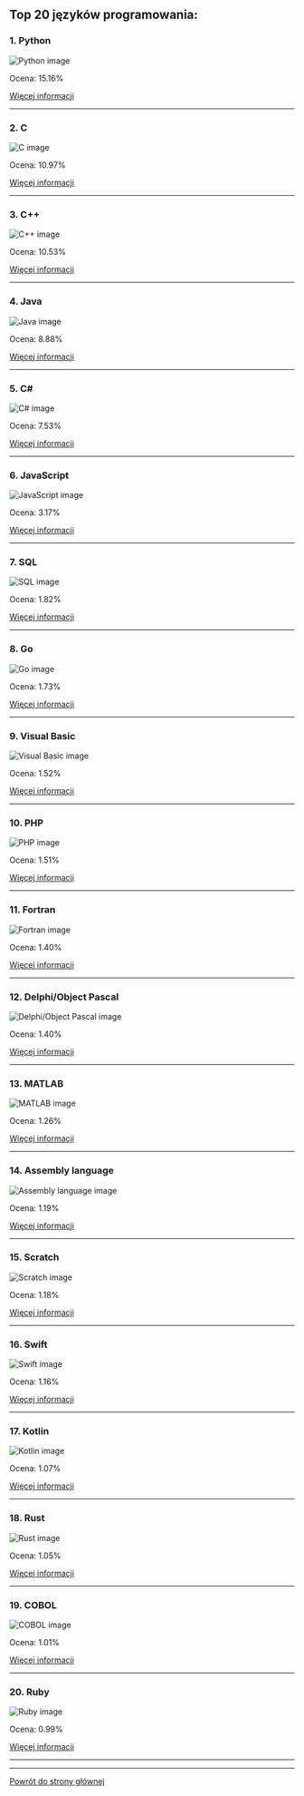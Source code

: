 ## Top 20 języków programowania: 

### 1. Python 

 ![Python image](https://www.tiobe.com/wp-content/themes/tiobe/tiobe-index/images/Python.png) 

Ocena: 15.16%

 [Więcej informacji](sites/Python.md)

---

### 2. C 

 ![C image](https://www.tiobe.com/wp-content/themes/tiobe/tiobe-index/images/C.png) 

Ocena: 10.97%

 [Więcej informacji](sites/C.md)

---

### 3. C++ 

 ![C++ image](https://www.tiobe.com/wp-content/themes/tiobe/tiobe-index/images/C__.png) 

Ocena: 10.53%

 [Więcej informacji](sites/C++.md)

---

### 4. Java 

 ![Java image](https://www.tiobe.com/wp-content/themes/tiobe/tiobe-index/images/Java.png) 

Ocena: 8.88%

 [Więcej informacji](sites/Java.md)

---

### 5. C# 

 ![C# image](https://www.tiobe.com/wp-content/themes/tiobe/tiobe-index/images/C_.png) 

Ocena: 7.53%

 [Więcej informacji](sites/C#.md)

---

### 6. JavaScript 

 ![JavaScript image](https://www.tiobe.com/wp-content/themes/tiobe/tiobe-index/images/JavaScript.png) 

Ocena: 3.17%

 [Więcej informacji](sites/JavaScript.md)

---

### 7. SQL 

 ![SQL image](https://www.tiobe.com/wp-content/themes/tiobe/tiobe-index/images/SQL.png) 

Ocena: 1.82%

 [Więcej informacji](sites/SQL.md)

---

### 8. Go 

 ![Go image](https://www.tiobe.com/wp-content/themes/tiobe/tiobe-index/images/Go.png) 

Ocena: 1.73%

 [Więcej informacji](sites/Go.md)

---

### 9. Visual Basic 

 ![Visual Basic image](https://www.tiobe.com/wp-content/themes/tiobe/tiobe-index/images/Visual_Basic.png) 

Ocena: 1.52%

 [Więcej informacji](sites/Visual_Basic.md)

---

### 10. PHP 

 ![PHP image](https://www.tiobe.com/wp-content/themes/tiobe/tiobe-index/images/PHP.png) 

Ocena: 1.51%

 [Więcej informacji](sites/PHP.md)

---

### 11. Fortran 

 ![Fortran image](https://www.tiobe.com/wp-content/themes/tiobe/tiobe-index/images/Fortran.png) 

Ocena: 1.40%

 [Więcej informacji](sites/Fortran.md)

---

### 12. Delphi/Object Pascal 

 ![Delphi/Object Pascal image](https://www.tiobe.com/wp-content/themes/tiobe/tiobe-index/images/Delphi_Object_Pascal.png) 

Ocena: 1.40%

 [Więcej informacji](sites/Object_Pascal.md)

---

### 13. MATLAB 

 ![MATLAB image](https://www.tiobe.com/wp-content/themes/tiobe/tiobe-index/images/MATLAB.png) 

Ocena: 1.26%

 [Więcej informacji](sites/MATLAB.md)

---

### 14. Assembly language 

 ![Assembly language image](https://www.tiobe.com/wp-content/themes/tiobe/tiobe-index/images/Assembly_language.png) 

Ocena: 1.19%

 [Więcej informacji](sites/Assembly_language.md)

---

### 15. Scratch 

 ![Scratch image](https://www.tiobe.com/wp-content/themes/tiobe/tiobe-index/images/Scratch.png) 

Ocena: 1.18%

 [Więcej informacji](sites/Scratch.md)

---

### 16. Swift 

 ![Swift image](https://www.tiobe.com/wp-content/themes/tiobe/tiobe-index/images/Swift.png) 

Ocena: 1.16%

 [Więcej informacji](sites/Swift.md)

---

### 17. Kotlin 

 ![Kotlin image](https://www.tiobe.com/wp-content/themes/tiobe/tiobe-index/images/Kotlin.png) 

Ocena: 1.07%

 [Więcej informacji](sites/Kotlin.md)

---

### 18. Rust 

 ![Rust image](https://www.tiobe.com/wp-content/themes/tiobe/tiobe-index/images/Rust.png) 

Ocena: 1.05%

 [Więcej informacji](sites/Rust.md)

---

### 19. COBOL 

 ![COBOL image](https://www.tiobe.com/wp-content/themes/tiobe/tiobe-index/images/COBOL.png) 

Ocena: 1.01%

 [Więcej informacji](sites/COBOL.md)

---

### 20. Ruby 

 ![Ruby image](https://www.tiobe.com/wp-content/themes/tiobe/tiobe-index/images/Ruby.png) 

Ocena: 0.99%

 [Więcej informacji](sites/Ruby.md)

---



---

 [Powrót do strony głównej](index.md)